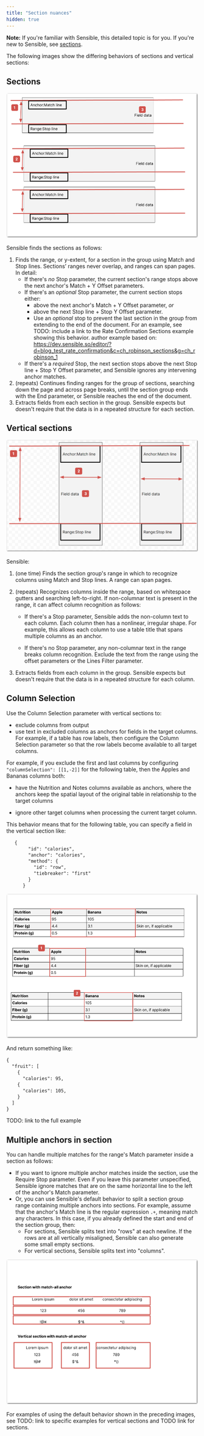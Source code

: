 ```yaml
---
title: "Section nuances"
hidden: true
---
```


**Note:** If you're familiar with Sensible, this detailed topic is for you. If you're new to Sensible, see [sections](doc:sections).

The following images show the differing behaviors of sections and vertical sections:

Sections
-----

![Click to enlarge](https://raw.githubusercontent.com/sensible-hq/sensible-docs/main/readme-sync/assets/v0/images/final/sections_concept_horizontal.png)

Sensible finds the sections as follows:

1. Finds the range, or y-extent, for a section in the group using Match and Stop lines.  Sections’  ranges never overlap, and ranges can span pages. In detail:
   - If there's *no* Stop parameter, the current section's range stops above the next anchor's Match + Y Offset parameters. 
   - If there's an *optional* Stop parameter, the current section stops either:
     -  above the next anchor's Match + Y Offset parameter, *or*
     - above the next Stop line + Stop Y Offset parameter. 
     - Use an *optional* stop to prevent the last section in the group from extending to the end of the document. For an example, see TODO: include a link to the Rate Confirmation Sections example showing this behavior. author example based on: https://dev.sensible.so/editor/?d=blog_test_rate_confirmation&c=ch_robinson_sections&g=ch_robinson_1
   - If there's a *required* Stop, the next section stops above the next Stop line + Stop Y Offset parameter, and Sensible ignores any intervening anchor matches.
2. (repeats) Continues finding ranges for the group of sections, searching down the page and across page breaks, until the section group ends with the End parameter, or Sensible reaches the end of the document.
3. Extracts fields from each section in the group. Sensible expects but doesn't require that the data is in a repeated structure for each section.

 

Vertical sections
-----



![Click to enlarge](https://raw.githubusercontent.com/sensible-hq/sensible-docs/main/readme-sync/assets/v0/images/final/sections_concept_vertical.png)

Sensible:

1. (one time) Finds the section group's range in which to recognize columns using Match and Stop lines. A range can span pages.

2. (repeats) Recognizes columns inside the range, based on whitespace gutters and searching left-to-right. If non-columnar text is present in the range, it can affect column recognition as follows:
   
   - If there's a Stop parameter, Sensible adds the non-column text to each column. Each column then has a nonlinear, irregular shape. For example, this allows each column to use a table title that spans multiple columns as an anchor. 

   - If there's no Stop parameter, any non-columnar text in the range breaks column recognition. Exclude the text from the range using the offset parameters or the Lines Filter parameter.
   
3. Extracts fields from each column in the group. Sensible expects but doesn't require that the data is in a repeated structure for each column.

Column Selection
----

Use the Column Selection parameter with vertical sections to:

- exclude columns from output
- use text in excluded columns as anchors for fields in the target columns. For example, if a table has row labels, then configure the Column Selection parameter so that the row labels become available to all target columns.


For example, if you exclude the first and last columns by configuring `"columnSelection": [[1,-2]]` for the following table, then the Apples and Bananas columns both:

- have the Nutrition and Notes columns available as anchors, where the anchors keep the spatial layout of the original table in relationship to the target columns

- ignore other target columns when processing the current target column.

This behavior means that for the following table, you can specify a field in the vertical section like:

  ```
     {
          "id": "calories",
          "anchor": "calories",
          "method": {
            "id": "row",
            "tiebreaker": "first"
          }
        }
  ```

  

![Click to enlarge](https://raw.githubusercontent.com/sensible-hq/sensible-docs/main/readme-sync/assets/v0/images/final/vertical_section_column_selection.png)

And return something like:

 ```
 {
   "fruit": [
     {
       "calories": 95,
     {
       "calories": 105,
     }
   ]
 }
 ```

TODO: link to the full example

Multiple anchors in section
----

You can handle multiple matches for the range's Match parameter inside a section as follows:

- If you want to ignore multiple anchor matches inside the section, use the Require Stop parameter.  Even if you leave this parameter unspecified, Sensible ignore matches that are on the same horizontal line to the left of the anchor's Match parameter.
- Or, you can use Sensible's default behavior to split a section group range containing multiple anchors into sections. For example, assume that the anchor's Match line is the regular expression `.+`, meaning match any characters. In this case, if you already defined the start and end of the section group, then:
  - For sections, Sensible splits text into "rows" at each newline. If the rows are at all vertically misaligned, Sensible can also generate some small empty sections.
  - For vertical sections, Sensible splits text into "columns".


![Click to enlarge](https://raw.githubusercontent.com/sensible-hq/sensible-docs/main/readme-sync/assets/v0/images/final/sections_match_all_anchors.png)

For examples of using the default behavior shown in the preceding images, see TODO: link to specific examples for vertical sections and TODO link for sections.













